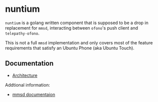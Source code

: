 # nuntium

`nuntium` is a golang written component that is supposed to be a drop in
replacement for `mmsd`, interacting between `ofono`'s push client and
`telepathy-ofono`.

This is not a full `mmsd` implementation and only covers most of the feature
requirements that satisfy an Ubuntu Phone (aka Ubuntu Touch).

## Documentation

* [Architecture](docs/architecture.md)

Addtional information:

* [mmsd documentaion](https://kernel.googlesource.com/pub/scm/network/ofono/mmsd/+/master/doc/)
